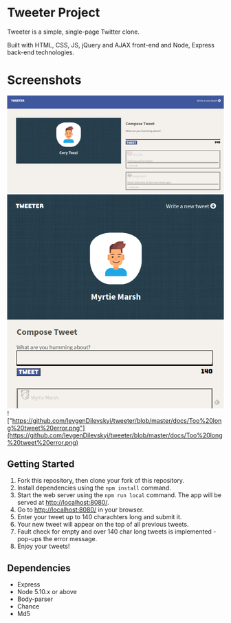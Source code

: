 # Tweeter Project

Tweeter is a simple, single-page Twitter clone.

Built with HTML, CSS, JS, jQuery and AJAX front-end and Node, Express back-end technologies.

# Screenshots

!["Desktop version"](https://github.com/IevgenDilevskyi/tweeter/blob/master/docs/Desktop%20version.png)
!["Mobile version"](https://github.com/IevgenDilevskyi/tweeter/blob/master/docs/Mobile%20screen%20design.png)
!["https://github.com/IevgenDilevskyi/tweeter/blob/master/docs/Too%20long%20tweet%20error.png"](https://github.com/IevgenDilevskyi/tweeter/blob/master/docs/Too%20long%20tweet%20error.png)

## Getting Started

1. Fork this repository, then clone your fork of this repository.
2. Install dependencies using the `npm install` command.
3. Start the web server using the `npm run local` command. The app will be served at <http://localhost:8080/>.
4. Go to <http://localhost:8080/> in your browser.
5. Enter your tweet up to 140 charachters long and submit it.
6. Your new tweet will appear on the top of all previous tweets.
7. Fault check for empty and over 140 char long tweets is implemented - pop-ups the error message.
8. Enjoy your tweets!

## Dependencies

- Express
- Node 5.10.x or above
- Body-parser
- Chance
- Md5
